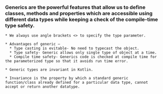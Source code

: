 ### Generics are the powerful features that allow us to define classes, methods and properties which are accessible using different data types while keeping a check of the compile-time type safety.

    * We always use angle brackets <> to specify the type parameter.

    * Advantages of generic –
      * Type casting is evitable- No need to typecast the object.
      * Type safety- Generic allows only single type of object at a time.
      * Compile time safety- Generics code is checked at compile time for the parameterized type so that it avoids run time error.

    * Generic types are invariant in Kotlin.

    * Invariance is the property by which a standard generic function/class already defined for a particular data type, cannot accept or return another datatype.